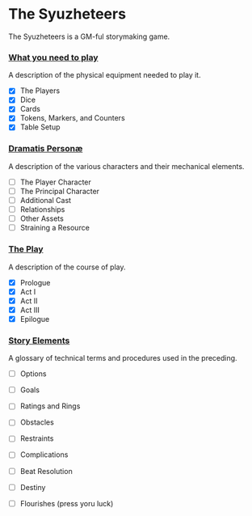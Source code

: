 The Syuzheteers
===============

The Syuzheteers is a GM-ful storymaking game.

### [What you need to play](./what_you_need.md)
A description of the physical equipment needed to play it.
- [X] The Players
- [X] Dice
- [X] Cards
- [X] Tokens, Markers, and Counters
- [X] Table Setup
### [Dramatis Personæ](./dramatis_personae.md)
A description of the various characters and their mechanical elements.
- [ ] The Player Character
- [ ] The Principal Character
- [ ] Additional Cast
- [ ] Relationships
- [ ] Other Assets
- [ ] Straining a Resource
### [The Play](./the_play.md)
A description of the course of play.
- [X] Prologue
- [X] Act I
- [X] Act II
- [X] Act III
- [X] Epilogue
### [Story Elements](./glossary.md)
A glossary of technical terms and procedures used in the preceding.
- [ ] Options
- [ ] Goals
- [ ] Ratings and Rings
- [ ] Obstacles
- [ ] Restraints
- [ ] Complications
- [ ] Beat Resolution
- [ ] Destiny
- [ ] Flourishes (press yoru luck)


